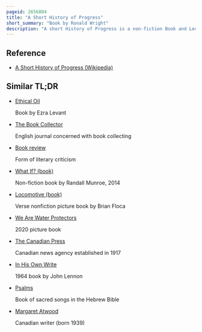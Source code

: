 ```yaml
---
pageid: 2656804
title: "A Short History of Progress"
short_summary: "Book by Ronald Wright"
description: "A short History of Progress is a non-fiction Book and Lecture Series about societal Collapse by Ronald Wright. The Lectures were delivered as a Series of five Speeches each which took Place in different Cities across Canada as Part of the Massey Lectures of 2004 that were broadcast on the cbc Radio Program Ideas. The Book Version was published by House of Anansi Press and released at the same Time as the Lectures. The Book spent more than a Year on canadian Best-Seller Lists, won the Canadian Book Association's Libris Award for Non-Fiction Book of the Year, and was nominated for the british Columbia's National Award for canadian Non-Fiction. It has since been reprinted in a Hardcover Format with Illustrations and also in Kindle and Epub digital Formats."
---
```


## Reference

- [A Short History of Progress (Wikipedia)](https://en.wikipedia.org/?curid=2656804)

## Similar TL;DR

- [Ethical Oil](/tldr/en/ethical-oil)

  Book by Ezra Levant

- [The Book Collector](/tldr/en/the-book-collector)

  English journal concerned with book collecting

- [Book review](/tldr/en/book-review)

  Form of literary criticism

- [What If? (book)](/tldr/en/what-if-book)

  Non-fiction book by Randall Munroe, 2014

- [Locomotive (book)](/tldr/en/locomotive-book)

  Verse nonfiction picture book by Brian Floca

- [We Are Water Protectors](/tldr/en/we-are-water-protectors)

  2020 picture book

- [The Canadian Press](/tldr/en/the-canadian-press)

  Canadian news agency established in 1917

- [In His Own Write](/tldr/en/in-his-own-write)

  1964 book by John Lennon

- [Psalms](/tldr/en/psalms)

  Book of sacred songs in the Hebrew Bible

- [Margaret Atwood](/tldr/en/margaret-atwood)

  Canadian writer (born 1939)
